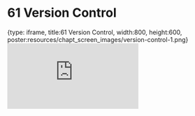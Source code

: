 # 61 Version Control
 
{type: iframe, title:61 Version Control, width:800, height:600, poster:resources/chapt_screen_images/version-control-1.png}
![](https://datatrail-jhu.github.io/DataTrail/no_toc/version-control-1.html)
 

 
